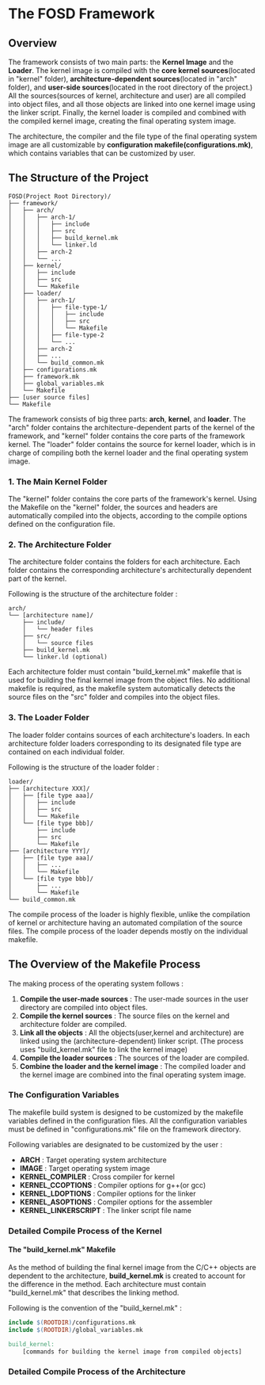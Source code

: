 # The FOSD Framework
## Overview
The framework consists of two main parts: the **Kernel Image** and the **Loader**. The kernel image is compiled with the **core kernel sources**(located in "kernel" folder), **architecture-dependent sources**(located in "arch" folder), and **user-side sources**(located in the root directory of the project.) All the sources(sources of kernel, architecture and user) are all compiled into object files, and all those objects are linked into one kernel image using the linker script. Finally, the kernel loader is compiled and combined with the compiled kernel image, creating the final operating system image.

The architecture, the compiler and the file type of the final operating system image are all customizable by **configuration makefile(configurations.mk)**, which contains variables that can be customized by user. 

## The Structure of the Project
```
FOSD(Project Root Directory)/
├── framework/
│   ├── arch/
│   │   ├── arch-1/
│   │   │   ├── include
│   │   │   ├── src
│   │   │   ├── build_kernel.mk
│   │   │   └── linker.ld
│   │   ├── arch-2
│   │   └── ...
│   ├── kernel/
│   │   ├── include
│   │   ├── src
│   │   └── Makefile
│   ├── loader/
│   │   ├── arch-1/
│   │   │   ├── file-type-1/
│   │   │   │   ├── include
│   │   │   │   ├── src
│   │   │   │   └── Makefile
│   │   │   ├── file-type-2
│   │   │   └── ...
│   │   ├── arch-2
│   │   ├── ...
│   │   └── build_common.mk
│   ├── configurations.mk
│   ├── framework.mk
│   ├── global_variables.mk
│   └── Makefile
├── [user source files]
└── Makefile
```
The framework consists of big three parts: **arch**, **kernel**, and **loader**. The "arch" folder contains the architecture-dependent parts of the kernel of the framework, and "kernel" folder contains the core parts of the framework kernel. The "loader" folder contains the source for kernel loader, which is in charge of compiling both the kernel loader and the final operating system image. 
### 1. The Main Kernel Folder
The "kernel" folder contains the core parts of the framework's kernel. Using the Makefile on the "kernel" folder, the sources and headers are automatically compiled into the objects, according to the compile options defined on the configuration file. 
### 2. The Architecture Folder
The architecture folder contains the folders for each architecture. Each folder contains the corresponding architecture's architecturally dependent part of the kernel. 

Following is the structure of the architecture folder : 
```
arch/
└── [architecture name]/
    ├── include/
    │   └── header files
    ├── src/
    │   └── source files
    ├── build_kernel.mk
    └── linker.ld (optional)
```
Each architecture folder must contain "build_kernel.mk" makefile that is used for building the final kernel image from the object files. No additional makefile is required, as the makefile system automatically detects the source files on the "src" folder and compiles into the object files. 
### 3. The Loader Folder
The loader folder contains sources of each architecture's loaders. In each architecture folder loaders corresponding to its designated file type are contained on each individual folder. 

Following is the structure of the loader folder : 
```
loader/
├── [architecture XXX]/
│   ├── [file type aaa]/
│   │   ├── include
│   │   ├── src
│   │   └── Makefile
│   └── [file type bbb]/
│       ├── include
│       ├── src
│       └── Makefile
├── [architecture YYY]/
│   ├── [file type aaa]/
│   │   ├── ...
│   │   └── Makefile
│   └── [file type bbb]/
│       ├── ...
│       └── Makefile
└── build_common.mk
```
The compile process of the loader is highly flexible, unlike the compilation of kernel or architecture having an automated compilation of the source files. The compile process of the loader depends mostly on the individual makefile. 
## The Overview of the Makefile Process
The making process of the operating system follows : 
1. **Compile the user-made sources** : The user-made sources in the user directory are compiled into object files. 
2. **Compile the kernel sources** : The source files on the kernel and architecture folder are compiled. 
3. **Link all the objects** : All the objects(user,kernel and architecture) are linked using the (architecture-dependent) linker script. (The process uses "build_kernel.mk" file to link the kernel image)
4. **Compile the loader sources** : The sources of the loader are compiled.
5. **Combine the loader and the kernel image** : The compiled loader and the kernel image are combined into the final operating system image. 

### The Configuration Variables
The makefile build system is designed to be customized by the makefile variables defined in the configuration files. All the configuration variables must be defined in "configurations.mk" file on the framework directory. 

Following variables are designated to be customized by the user : 
 * **ARCH** : Target operating system architecture
 * **IMAGE** : Target operating system image
 * **KERNEL_COMPILER** : Cross compiler for kernel
 * **KERNEL_CCOPTIONS** : Compiler options for g++(or gcc)
 * **KERNEL_LDOPTIONS** : Compiler options for the linker
 * **KERNEL_ASOPTIONS** : Compiler options for the assembler
 * **KERNEL_LINKERSCRIPT** : The linker script file name

### Detailed Compile Process of the Kernel
#### The "build_kernel.mk" Makefile
As the method of building the final kernel image from the C/C++ objects are dependent to the architecture, **build_kernel.mk** is created to account for the difference in the method. Each architecture must contain "build_kernel.mk" that describes the linking method. 

Following is the convention of the "build_kernel.mk" : 
```makefile
include $(ROOTDIR)/configurations.mk
include $(ROOTDIR)/global_variables.mk

build_kernel:
    [commands for building the kernel image from compiled objects]
```


### Detailed Compile Process of the Architecture

##
